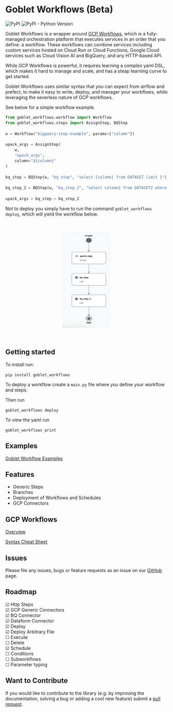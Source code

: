 # Goblet Workflows (Beta)

![PyPI](https://img.shields.io/pypi/v/goblet_workflows?color=blue&style=plastic)
![PyPI - Python Version](https://img.shields.io/pypi/pyversions/goblet_workflows?style=plastic)

Goblet Workflows is a wrapper around [GCP Workflows](https://cloud.google.com/workflows/docs/overview), which is a fully-managed orchestration platform that executes services in an order that you define: a workflow. These workflows can combine services including custom services hosted on Cloud Run or Cloud Functions, Google Cloud services such as Cloud Vision AI and BigQuery, and any HTTP-based API.

While GCP Workflows is powerful, it requires learning a complex yaml DSL, which makes it hard to manage and scale, and has a steap learning curve to get started. 

Goblet Workflows uses similar syntax that you can expect from airflow and prefect, to make it easy to write, deploy, and manager your workflows, while leveraging the severless nature of GCP workflows. 

See below for a simple workflow example. 

```python
from goblet_workflows.workflow import Workflow
from goblet_workflows.steps import AssignStep, BQStep

w = Workflow("bigquery-step-example", params=["column"])

upack_args = AssignStep(
    w,
    "upack_args",
    column="${column}"
)

bq_step = BQStep(w, "bq_step", "select {column} from DATASET limit 1")

bq_step_2 = BQStep(w, "bq_step_2", "select colomn2 from DATASET2 where column1 = {bq_step[0]} ")

upack_args > bq_step > bq_step_2
```

Not to deploy you simply have to run the command `goblet_workflows deploy`, which will yield the workflow below.

<br />
<p align="center">
<img src="examples/bigquery_steps/example_bigquery_steps.png" width="150" height="300">
</p>
<br />

## Getting started

To install run: 

`pip install goblet_workflows`

To deploy a workflow create a `main.py` file where you define your workflow and steps.

Then run 

`goblet_workflows deploy`

To view the yaml run 

`goblet_workflows print`

## Examples

[Goblet Workflow Examples](https://github.com/goblet/goble_workflows/blob/main/examples)

## Features

* Generic Steps
* Branches
* Deployment of Workflows and Schedules
* GCP Connectors

## GCP Workflows 

[Overview](https://cloud.google.com/workflows/docs/overview)

[Syntax Cheat Sheet](https://cloud.google.com/workflows/docs/reference/syntax/syntax-cheat-sheet)

## Issues

Please file any issues, bugs or feature requests as an issue on our [GitHub](https://github.com/goblet/goblet_workflows/issues) page.

## Roadmap

 &#9745; Http Steps \
 &#9745; GCP Generic Connectors \
 &#9745; BQ Connector \
 &#9745; Dataform Connector \
 &#9745; Deploy \
 &#9745; Deploy Arbitrary File\
 &#9744; Execute \
 &#9744; Delete \
 &#9745; Schedule \
 &#9744; Conditions \
 &#9744; Subworkflows \
 &#9744; Parameter typing


## Want to Contribute

If you would like to contribute to the library (e.g. by improving the documentation, solving a bug or adding a cool new feature) submit a [pull request](https://github.com/goblet/goblet_workflows/pulls).
